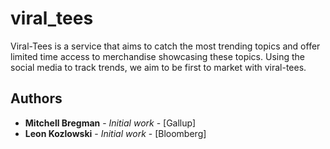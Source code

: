 # viral_tees

Viral-Tees is a service that aims to catch the most trending topics and offer limited time access to merchandise showcasing these topics. Using the social media to track trends, we aim to be first to market with viral-tees.

## Authors

* **Mitchell Bregman** - *Initial work* - [Gallup]
* **Leon Kozlowski** - *Initial work* - [Bloomberg]
